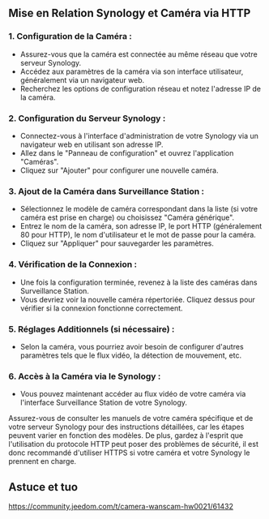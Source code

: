 ## Mise en Relation Synology et Caméra via HTTP

### 1. Configuration de la Caméra :

- Assurez-vous que la caméra est connectée au même réseau que votre serveur Synology.
- Accédez aux paramètres de la caméra via son interface utilisateur, généralement via un navigateur web.
- Recherchez les options de configuration réseau et notez l'adresse IP de la caméra.

### 2. Configuration du Serveur Synology :

- Connectez-vous à l'interface d'administration de votre Synology via un navigateur web en utilisant son adresse IP.
- Allez dans le "Panneau de configuration" et ouvrez l'application "Caméras".
- Cliquez sur "Ajouter" pour configurer une nouvelle caméra.

### 3. Ajout de la Caméra dans Surveillance Station :

- Sélectionnez le modèle de caméra correspondant dans la liste (si votre caméra est prise en charge) ou choisissez "Caméra générique".
- Entrez le nom de la caméra, son adresse IP, le port HTTP (généralement 80 pour HTTP), le nom d'utilisateur et le mot de passe pour la caméra.
- Cliquez sur "Appliquer" pour sauvegarder les paramètres.

### 4. Vérification de la Connexion :

- Une fois la configuration terminée, revenez à la liste des caméras dans Surveillance Station.
- Vous devriez voir la nouvelle caméra répertoriée. Cliquez dessus pour vérifier si la connexion fonctionne correctement.

### 5. Réglages Additionnels (si nécessaire) :

- Selon la caméra, vous pourriez avoir besoin de configurer d'autres paramètres tels que le flux vidéo, la détection de mouvement, etc.

### 6. Accès à la Caméra via le Synology :

- Vous pouvez maintenant accéder au flux vidéo de votre caméra via l'interface Surveillance Station de votre Synology.

Assurez-vous de consulter les manuels de votre caméra spécifique et de votre serveur Synology pour des instructions détaillées, 
car les étapes peuvent varier en fonction des modèles. De plus, gardez à l'esprit que l'utilisation du protocole HTTP peut poser des problèmes de sécurité, 
il est donc recommandé d'utiliser HTTPS si votre caméra et votre Synology le prennent en charge.



## Astuce et tuo

https://community.jeedom.com/t/camera-wanscam-hw0021/61432
